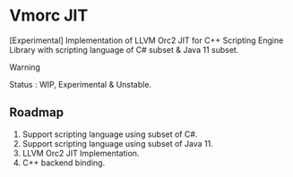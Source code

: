# Vmorc JIT
[Experimental] Implementation of LLVM Orc2 JIT for C++ Scripting Engine Library with scripting language of C# subset & Java 11 subset.

> [!WARNING]
Status : WIP, Experimental & Unstable.  


## Roadmap
1. Support scripting language using subset of C#.
2. Support scripting language using subset of Java 11.
3. LLVM Orc2 JIT Implementation.
4. C++ backend binding. 

